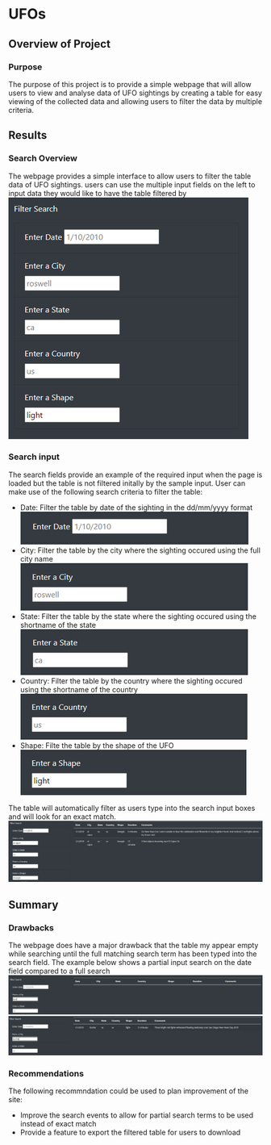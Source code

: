 # UFOs

## Overview of Project

### Purpose
The purpose of this project is to provide a simple webpage that will allow users to view and analyse data
of UFO sightings by creating a table for easy viewing of the collected data and allowing users to filter
the data by multiple criteria.

## Results

### Search Overview
The webpage provides a simple interface to allow users to filter the table data of UFO sightings.
users can use the multiple input fields on the left to input data they would like to have the table
filtered by  
![image of search inputs](/Resources/search_inputs.PNG)

### Search input
The search fields provide an example of the required input when the page is loaded but the table is not filtered
initally by the sample input.
User can make use of the following search criteria to filter the table:
 - Date: Filter the table by date of the sighting in the dd/mm/yyyy format  
	![image of date search input](/Resources/date_search.PNG)
 - City: Filter the table by the city where the sighting occured using the full city name  
	![image of city input](/Resources/city_search.PNG)
 - State: Filter the table by the state where the sighting occured using the shortname of the state  
	![image of state input](/Resources/state_search.PNG)
 - Country: Filter the table by the country where the sighting occured using the shortname of the country  
	![image of country input](/Resources/country_search.PNG)
 - Shape: Filte the table by the shape of the UFO  
	![image of shape input](/Resources/shape_search.PNG)

The table will automatically filter as users type into the search input boxes and will look for an exact match.  
![example search](/Resources/sample_search.PNG)

## Summary
### Drawbacks
The webpage does have a major drawback that the table my appear empty while searching until the full matching search term has been
typed into the search field.
The example below shows a partial input search on the date field compared to a full search  
![search with partial inputs](/Resources/sample_partial_search.PNG)
![search with full inputs](/Resources/sample_full_search.PNG)

### Recommendations
The following recommndation could be used to plan improvement of the site:
 - Improve the search events to allow for partial search terms to be used instead of exact match
 - Provide a feature to export the filtered table for users to download

